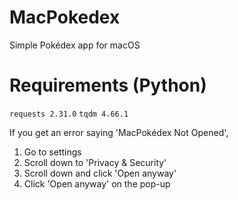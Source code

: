# MacPokedex
Simple Pokédex app for macOS

# Requirements (Python)
`requests 2.31.0`
`tqdm 4.66.1`

If you get an error saying 'MacPokédex Not Opened',
1. Go to settings
2. Scroll down to 'Privacy & Security'
3. Scroll down and click 'Open anyway'
4. Click 'Open anyway' on the pop-up
